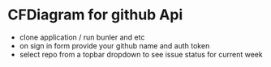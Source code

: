 # CFDiagram for github Api

- clone application / run bunler and etc
- on sign in form provide your github name and auth token
- select repo from a topbar dropdown to see issue status for current week
